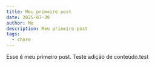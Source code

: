 ```yaml
---
title: Meu primeiro post
date: 2025-07-30
author: Me
description: Meu primeiro post
tags:
  - chore
---
```

Esse é meu primeiro post.
Teste adição de conteúdo.test